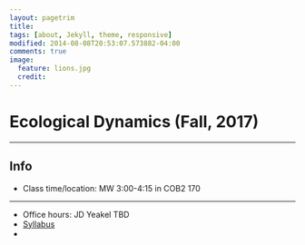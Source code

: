 ```yaml
---
layout: pagetrim
title:
tags: [about, Jekyll, theme, responsive]
modified: 2014-08-08T20:53:07.573882-04:00
comments: true
image:
  feature: lions.jpg
  credit:
---
```

# Ecological Dynamics (Fall, 2017)
---

## Info
*	Class time/location: MW 3:00-4:15 in COB2 170  

<hr>

*	Office hours: JD Yeakel TBD
*	[Syllabus](http://jdyeakel.github.io/teaching/ecodyn/syllabus.pdf)  
*	
